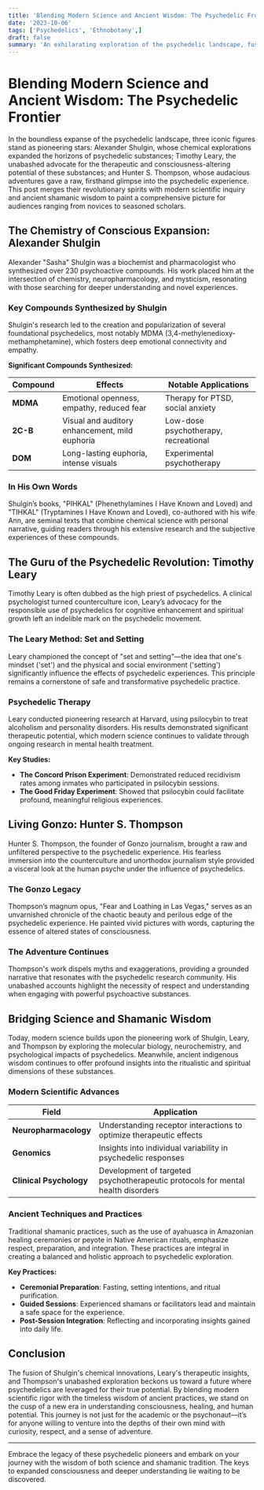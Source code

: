 ```yaml
---
title: 'Blending Modern Science and Ancient Wisdom: The Psychedelic Frontier'
date: '2023-10-06'
tags: ['Psychedelics', 'Ethnobotany',]
draft: false
summary: 'An exhilarating exploration of the psychedelic landscape, fusing modern scientific discoveries with timeless shamanic practices.'
---
```


# Blending Modern Science and Ancient Wisdom: The Psychedelic Frontier

In the boundless expanse of the psychedelic landscape, three iconic figures stand as pioneering stars: Alexander Shulgin, whose chemical explorations expanded the horizons of psychedelic substances; Timothy Leary, the unabashed advocate for the therapeutic and consciousness-altering potential of these substances; and Hunter S. Thompson, whose audacious adventures gave a raw, firsthand glimpse into the psychedelic experience. This post merges their revolutionary spirits with modern scientific inquiry and ancient shamanic wisdom to paint a comprehensive picture for audiences ranging from novices to seasoned scholars.

## The Chemistry of Conscious Expansion: Alexander Shulgin

Alexander "Sasha" Shulgin was a biochemist and pharmacologist who synthesized over 230 psychoactive compounds. His work placed him at the intersection of chemistry, neuropharmacology, and mysticism, resonating with those searching for deeper understanding and novel experiences.

### Key Compounds Synthesized by Shulgin

Shulgin's research led to the creation and popularization of several foundational psychedelics, most notably MDMA (3,4-methylenedioxy-methamphetamine), which fosters deep emotional connectivity and empathy.

**Significant Compounds Synthesized:**

| Compound        | Effects                                       | Notable Applications           |
|-----------------|-----------------------------------------------|---------------------------------|
| **MDMA**        | Emotional openness, empathy, reduced fear     | Therapy for PTSD, social anxiety|
| **2C-B**        | Visual and auditory enhancement, mild euphoria| Low-dose psychotherapy, recreational|
| **DOM**         | Long-lasting euphoria, intense visuals        | Experimental psychotherapy     |

### In His Own Words

Shulgin’s books, "PIHKAL" (Phenethylamines I Have Known and Loved) and "TIHKAL" (Tryptamines I Have Known and Loved), co-authored with his wife Ann, are seminal texts that combine chemical science with personal narrative, guiding readers through his extensive research and the subjective experiences of these compounds.

## The Guru of the Psychedelic Revolution: Timothy Leary

Timothy Leary is often dubbed as the high priest of psychedelics. A clinical psychologist turned counterculture icon, Leary’s advocacy for the responsible use of psychedelics for cognitive enhancement and spiritual growth left an indelible mark on the psychedelic movement.

### The Leary Method: Set and Setting

Leary championed the concept of "set and setting"—the idea that one's mindset ('set') and the physical and social environment ('setting') significantly influence the effects of psychedelic experiences. This principle remains a cornerstone of safe and transformative psychedelic practice.

### Psychedelic Therapy

Leary conducted pioneering research at Harvard, using psilocybin to treat alcoholism and personality disorders. His results demonstrated significant therapeutic potential, which modern science continues to validate through ongoing research in mental health treatment.

**Key Studies:**

- **The Concord Prison Experiment**: Demonstrated reduced recidivism rates among inmates who participated in psilocybin sessions.
- **The Good Friday Experiment**: Showed that psilocybin could facilitate profound, meaningful religious experiences.

## Living Gonzo: Hunter S. Thompson

Hunter S. Thompson, the founder of Gonzo journalism, brought a raw and unfiltered perspective to the psychedelic experience. His fearless immersion into the counterculture and unorthodox journalism style provided a visceral look at the human psyche under the influence of psychedelics.

### The Gonzo Legacy

Thompson’s magnum opus, "Fear and Loathing in Las Vegas," serves as an unvarnished chronicle of the chaotic beauty and perilous edge of the psychedelic experience. He painted vivid pictures with words, capturing the essence of altered states of consciousness.

### The Adventure Continues

Thompson's work dispels myths and exaggerations, providing a grounded narrative that resonates with the psychedelic research community. His unabashed accounts highlight the necessity of respect and understanding when engaging with powerful psychoactive substances.

## Bridging Science and Shamanic Wisdom

Today, modern science builds upon the pioneering work of Shulgin, Leary, and Thompson by exploring the molecular biology, neurochemistry, and psychological impacts of psychedelics. Meanwhile, ancient indigenous wisdom continues to offer profound insights into the ritualistic and spiritual dimensions of these substances.

### Modern Scientific Advances

| Field                  | Application                                              |
|------------------------|----------------------------------------------------------|
| **Neuropharmacology**  | Understanding receptor interactions to optimize therapeutic effects |
| **Genomics**           | Insights into individual variability in psychedelic responses   |
| **Clinical Psychology**| Development of targeted psychotherapeutic protocols for mental health disorders|

### Ancient Techniques and Practices

Traditional shamanic practices, such as the use of ayahuasca in Amazonian healing ceremonies or peyote in Native American rituals, emphasize respect, preparation, and integration. These practices are integral in creating a balanced and holistic approach to psychedelic exploration.

**Key Practices:**

- **Ceremonial Preparation**: Fasting, setting intentions, and ritual purification.
- **Guided Sessions**: Experienced shamans or facilitators lead and maintain a safe space for the experience.
- **Post-Session Integration**: Reflecting and incorporating insights gained into daily life.

## Conclusion

The fusion of Shulgin's chemical innovations, Leary's therapeutic insights, and Thompson's unabashed exploration beckons us toward a future where psychedelics are leveraged for their true potential. By blending modern scientific rigor with the timeless wisdom of ancient practices, we stand on the cusp of a new era in understanding consciousness, healing, and human potential. This journey is not just for the academic or the psychonaut—it’s for anyone willing to venture into the depths of their own mind with curiosity, respect, and a sense of adventure.

---

Embrace the legacy of these psychedelic pioneers and embark on your journey with the wisdom of both science and shamanic tradition. The keys to expanded consciousness and deeper understanding lie waiting to be discovered.
```
